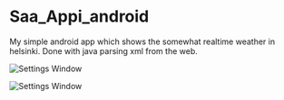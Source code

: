 # Saa_Appi_android

My simple android app which shows the somewhat realtime weather in helsinki.
Done with java parsing xml from the web.

![Settings Window](https://raw.githubusercontent.com/ddrank/Saa_Appi_android/master/app/src/main/res/screenshots/1.png)

![Settings Window](https://raw.githubusercontent.com/ddrank/Saa_Appi_android/master/app/src/main/res/screenshots/2.png)
